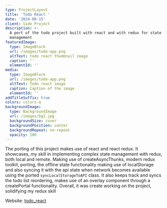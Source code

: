 ```yaml
---
type: ProjectLayout
title: 'Todo React '
date: '2024-08-15'
client: Side Project
description: >-
  A port of the todo project built with react and with redux for state
  management
featuredImage:
  type: ImageBlock
  url: /images/todo-app.png
  altText: todo react thumbnail image
  caption: ''
  elementId: ''
media:
  type: ImageBlock
  url: /images/todo-app.png
  altText: Todo react image
  caption: Caption of the image
  elementId: ''
addTitleSuffix: true
colors: colors-a
backgroundImage:
  type: BackgroundImage
  url: /images/bg2.jpg
  backgroundSize: cover
  backgroundPosition: center
  backgroundRepeat: no-repeat
  opacity: 100
---
```

The porting of this project makes use of react and react redux. It showcases, my skill in implementing complex  state management with redux, both local and remote. Making use of createAsyncThunks, modern redux toolkit, porting, the offline state functionality making use of localStorage and also syncing it with the api state when network becomes available using the ported `syncLocalStorageToAPI` class. It also keeps track and syncs the todo list reordering, makes use of an overlay component through a createPortal functionality. Overall, it was create working on the project, solidifying my redux skill

Website: [todo\_react](https://appistodo-react.netlify.app)
